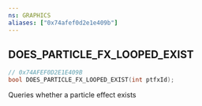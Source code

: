 ```yaml
---
ns: GRAPHICS
aliases: ["0x74afef0d2e1e409b"]
---
```

## DOES_PARTICLE_FX_LOOPED_EXIST

```c
// 0x74AFEF0D2E1E409B
bool DOES_PARTICLE_FX_LOOPED_EXIST(int ptfxId);
```

Queries whether a particle effect exists

